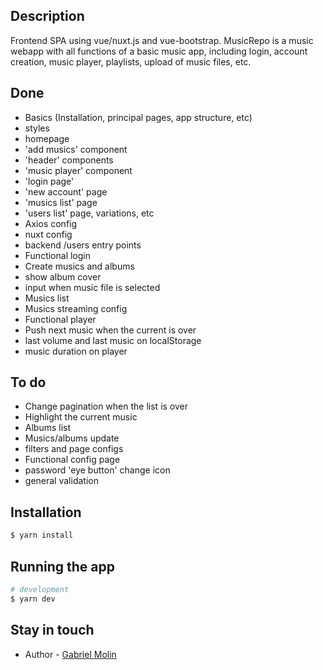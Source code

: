 ## Description

Frontend SPA using vue/nuxt.js and vue-bootstrap. MusicRepo is a music webapp with all functions of a basic music app, including login, account creation, music player, playlists, upload of music files, etc.

## Done

- Basics (Installation, principal pages, app structure, etc)
- styles
- homepage
- 'add musics' component
- 'header' components
- 'music player' component
- 'login page'
- 'new account' page
- 'musics list' page
- 'users list' page, variations, etc
- Axios config
- nuxt config
- backend /users entry points
- Functional login
- Create musics and albums
- show album cover
- input when music file is selected
- Musics list
- Musics streaming config
- Functional player
- Push next music when the current is over
- last volume and last music on localStorage
- music duration on player

## To do

- Change pagination when the list is over
- Highlight the current music
- Albums list
- Musics/albums update
- filters and page configs
- Functional config page
- password 'eye button' change icon
- general validation

## Installation

```bash
$ yarn install
```

## Running the app

```bash
# development
$ yarn dev
```

## Stay in touch

- Author - [Gabriel Molin](https://www.linkedin.com/in/gabriel-molin-0252661b6/)
